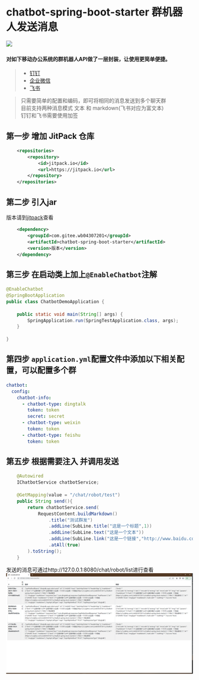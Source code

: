# chatbot-spring-boot-starter 群机器人发送消息

[![](https://jitpack.io/v/com.gitee.wb04307201/chatbot-spring-boot-starter.svg)](https://jitpack.io/#com.gitee.wb04307201/chatbot-spring-boot-starter)

#### 对如下移动办公系统的群机器人API做了一层封装，让使用更简单便捷。
> - [钉钉](https://open.dingtalk.com/document/group/custom-robot-access)
> - [企业微信](https://developer.work.weixin.qq.com/document/path/91770)
> - [飞书](https://open.feishu.cn/document/ukTMukTMukTM/ucTM5YjL3ETO24yNxkjN)

> 只需要简单的配置和编码，即可将相同的消息发送到多个聊天群  
> 目前支持两种消息模式 文本 和 markdown(飞书对应为富文本)  
> 钉钉和飞书需要使用加签

## 第一步 增加 JitPack 仓库
```xml
    <repositories>
        <repository>
            <id>jitpack.io</id>
            <url>https://jitpack.io</url>
        </repository>
    </repositories>
```

## 第二步 引入jar
版本请到[jitpack](https://jitpack.io/#com.gitee.wb04307201/chatbot-spring-boot-starter)查看
```xml
    <dependency>
        <groupId>com.gitee.wb04307201</groupId>
        <artifactId>chatbot-spring-boot-starter</artifactId>
        <version>版本</version>
    </dependency>
```

## 第三步 在启动类上加上`@EnableChatbot`注解

```java
@EnableChatbot
@SpringBootApplication
public class ChatbotDemoApplication {

	public static void main(String[] args) {
		SpringApplication.run(SpringTestApplication.class, args);
	}
	
}
```

## 第四步 `application.yml`配置文件中添加以下相关配置，可以配置多个群

```yaml
chatbot:
  config:
    chatbot-info:
      - chatbot-type: dingtalk
        token: token
        secret: secret
      - chatbot-type: weixin
        token: token
      - chatbot-type: feishu
        token: token
```

## 第五步 根据需要注入 并调用发送
```java
    @Autowired
    IChatbotService chatbotService;

    @GetMapping(value = "/chat/robot/test")
    public String send(){
        return chatbotService.send(
            RequestContent.buildMarkdown()
                .title("测试群发")
                .addLine(SubLine.title("这是一个标题",1))
                .addLine(SubLine.text("这是一个文本"))
                .addLine(SubLine.link("这是一个链接","http://www.baidu.com"))
                .atAll(true)
        ).toString();
    }
```

发送的消息可通过http://127.0.0.1:8080/chat/robot/list进行查看
![img_1.png](img_1.png)